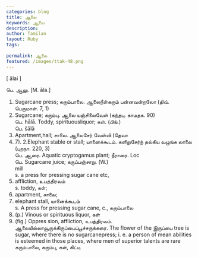```yaml
---
categories: blog
title: ஆலை
keywords: ஆலை
description: 
author: Tamilan
layout: Ruby
tags: 
 
permalink: ஆலை
featured: /images/ttak-48.png
---
```

  
[ ālai ]  
  
பெ. ஆலு. [M. āla.]  
1. Sugarcane press; கரும்பாலை. ஆலைநீள்கரும் பன்னவன்றலோ (திவ். பெருமாள். 7, 1)  
2. Sugarcane; கரும்பு. ஆலை யஞ்சிலைவேள் (கந்தபு. காமதக. 90)  
பெ. hālā. Toddy, spirituousliquor; கள். (பிங்.)  
பெ. šālā  
1. Apartment,hall; சாலை. ஆலைசேர் வேள்வி (தேவா  
844. 7). 2.Elephant stable or stall; யானைக்கூடம். களிறுசேர்ந் தல்கிய வழுங்க லாலை (புறநா. 220, 3)  
பெ. ஆரை. Aquatic cryptogamus plant; நீராரை. Loc  
பெ. Sugarcane juice; கருப்பஞ்சாறு. (W.)  
mill  
s. a press for pressing sugar cane etc,  
2. affliction, உபத்திரவம்  
s. toddy, கள்;  
2. apartment, சாலை;  
3. elephant stall, யானைக்கூடம்  
s. A press for pressing sugar cane, c., கரும்பாலை  
2. (p.) Vinous or spirituous liquor, கள்  
3. (fig.) Oppres sion, affliction, உபத்திரவம். ஆலையில்லாவூருக்கிருப்பைப்பூச்சருக்கரை. The flower of the இருப்பை tree is sugar, where there is no sugarcanepress; i. e. a person of mean abilities is esteemed in those places, where men of superior talents are rare  
கரும்பாலை, கரும்பு, கள், கிட்டி